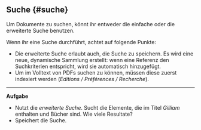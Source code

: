 ## Suche {#suche}

Um Dokumente zu suchen, könnt ihr entweder die einfache oder die erweiterte Suche benutzen.

Wenn ihr eine Suche durchführt, achtet auf folgende Punkte:

* Die erweiterte Suche erlaubt auch, die Suche zu speichern. Es wird eine neue, dynamische Sammlung erstellt: wenn eine Referenz den Suchkriterien entspricht, wird sie automatisch hinzugefügt.
* Um im Volltext von PDFs suchen zu können, müssen diese zuerst indexiert werden \(_Editions / Préférences / Recherche_\).

---

**Aufgabe**

* Nutzt die _erweiterte Suche_. Sucht die Elemente, die im Titel _Gilliam_ enthalten und Bücher sind. Wie viele Resultate?
* Speichert die Suche.



